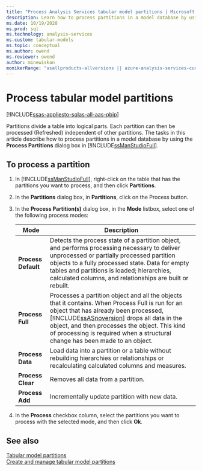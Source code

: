 ```yaml
---
title: "Process Analysis Services tabular model partitions | Microsoft Docs"
description: Learn how to process partitions in a model database by using the Process Partitions dialog box in SQL Server Management Studio.
ms.date: 10/19/2020
ms.prod: sql
ms.technology: analysis-services
ms.custom: tabular-models
ms.topic: conceptual
ms.author: owend
ms.reviewer: owend
author: minewiskan
monikerRange: "asallproducts-allversions || azure-analysis-services-current || power-bi-premium-current || >= sql-analysis-services-2016"
---
```

# Process tabular model partitions

[!INCLUDE[ssas-appliesto-sqlas-all-aas-pbip](../includes/ssas-appliesto-sqlas-all-aas-pbip.md)]

Partitions divide a table into logical parts. Each partition can then be processed (Refreshed) independent of other partitions. The tasks in this article describe how to process partitions in a model database by using the **Process Partitions** dialog box in [!INCLUDE[ssManStudioFull](../includes/ssmanstudiofull-md.md)].  

## To process a partition  
  
1. In [!INCLUDE[ssManStudioFull](../includes/ssmanstudiofull-md.md)], right-click on the table that has the partitions you want to process, and then click **Partitions**.  
  
1. In the **Partitions** dialog box, in **Partitions**, click on the Process button.  
  
1. In the **Process Partition(s)** dialog box, in the **Mode** listbox, select one of the following process modes:  

    |Mode|Description|  
    |----------|-----------------|  
    |**Process Default**|Detects the process state of a partition object, and performs processing necessary to deliver unprocessed or partially processed partition objects to a fully processed state. Data for empty tables and partitions is loaded; hierarchies, calculated columns, and relationships are built or rebuilt.|  
    |**Process Full**|Processes a partition object and all the objects that it contains. When Process Full is run for an object that has already been processed, [!INCLUDE[ssASnoversion](../includes/ssasnoversion-md.md)] drops all data in the object, and then processes the object. This kind of processing is required when a structural change has been made to an object.|  
    |**Process Data**|Load data into a partition or a table without rebuilding hierarchies or relationships or recalculating calculated columns and measures.|  
    |**Process Clear**|Removes all data from a partition.|  
    |**Process Add**|Incrementally update partition with new data.|  
  
1. In the **Process** checkbox column, select the partitions you want to process with the selected mode, and then click **Ok**.  
  
## See also

[Tabular model partitions](../../analysis-services/tabular-models/tabular-model-partitions-ssas-tabular.md)   
[Create and manage tabular model partitions](../../analysis-services/tabular-models/create-and-manage-tabular-model-partitions-ssas-tabular.md)  